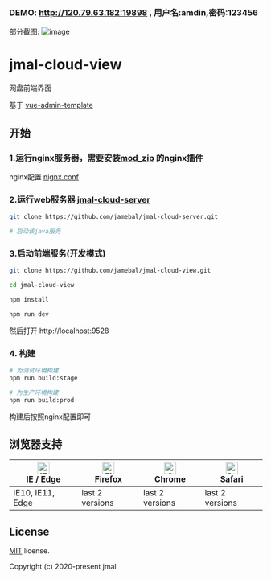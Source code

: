 ### DEMO: http://120.79.63.182:19898 , 用户名:amdin,密码:123456

部分截图:
![image](https://raw.githubusercontent.com/jamebal/jmal-cloud-view/master/doc/demo.png)

# jmal-cloud-view
网盘前端界面

基于 [vue-admin-template](https://github.com/PanJiaChen/vue-admin-template)

## 开始

### 1.运行nginx服务器，需要安装[mod_zip](https://github.com/evanmiller/mod_zip) 的nginx插件 

nginx配置 [nignx.conf](https://github.com/jamebal/jmal-cloud-server/blob/master/src/main/resources/nginx.conf)

### 2.运行web服务器 [jmal-cloud-server](https://github.com/jamebal/jmal-cloud-server)

```bash
git clone https://github.com/jamebal/jmal-cloud-server.git

# 启动该java服务
```

### 3.启动前端服务(开发模式)

```bash
git clone https://github.com/jamebal/jmal-cloud-view.git

cd jmal-cloud-view

npm install

npm run dev
```
然后打开 http://localhost:9528

### 4. 构建
```bash
# 为测试环境构建
npm run build:stage

# 为生产环境构建
npm run build:prod
```
构建后按照nginx配置即可

## 浏览器支持

| [<img src="https://raw.githubusercontent.com/alrra/browser-logos/master/src/edge/edge_48x48.png" alt="IE / Edge" width="24px" height="24px" />](http://godban.github.io/browsers-support-badges/)</br>IE / Edge | [<img src="https://raw.githubusercontent.com/alrra/browser-logos/master/src/firefox/firefox_48x48.png" alt="Firefox" width="24px" height="24px" />](http://godban.github.io/browsers-support-badges/)</br>Firefox | [<img src="https://raw.githubusercontent.com/alrra/browser-logos/master/src/chrome/chrome_48x48.png" alt="Chrome" width="24px" height="24px" />](http://godban.github.io/browsers-support-badges/)</br>Chrome | [<img src="https://raw.githubusercontent.com/alrra/browser-logos/master/src/safari/safari_48x48.png" alt="Safari" width="24px" height="24px" />](http://godban.github.io/browsers-support-badges/)</br>Safari |
| --------- | --------- | --------- | --------- |
| IE10, IE11, Edge| last 2 versions| last 2 versions| last 2 versions

## License

[MIT](https://github.com/jamebal/jmal-cloud-view/blob/master/LICENSE) license.

Copyright (c) 2020-present jmal
